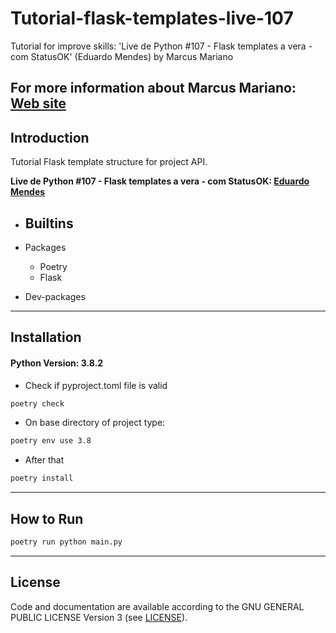 # Tutorial-flask-templates-live-107

Tutorial for improve skills: 'Live de Python #107 - Flask templates a vera - com StatusOK' (Eduardo Mendes) by Marcus Mariano


**For more information about Marcus Mariano: [Web site](https://marcusmariano.github.io/mmariano/)**  
---

## Introduction

Tutorial Flask template structure for project API.

**Live de Python #107 - Flask templates a vera - com StatusOK: [Eduardo Mendes](https://www.youtube.com/watch?v=16-O7_K3djo&t=1139s)**  

- Builtins
    -

- Packages
    - Poetry
    - Flask     

- Dev-packages

---

## Installation

#### Python Version: 3.8.2

- Check if pyproject.toml file is valid

```sh
poetry check
```

- On base directory of project type:

```sh
poetry env use 3.8
```

- After that

```sh
poetry install
```
---

## How to Run

```sh
poetry run python main.py

```

---

## License

Code and documentation are available according to the GNU GENERAL PUBLIC LICENSE Version 3 (see [LICENSE](https://www.gnu.org/licenses/gpl.html)).
